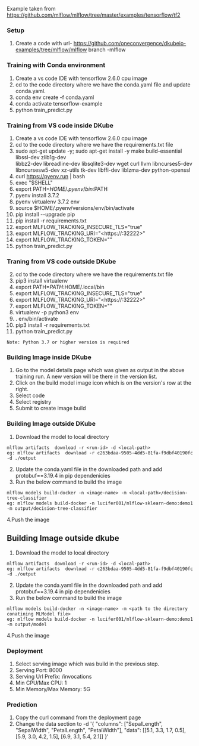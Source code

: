 Example taken from https://github.com/mlflow/mlflow/tree/master/examples/tensorflow/tf2

### Setup
1. Create a code with url- https://github.com/oneconvergence/dkubeio-examples/tree/mlflow/mlflow branch -mlflow

### Training with Conda environment
1. Create a vs code IDE with tensorflow 2.6.0 cpu image
2. cd to the code directory where we have the conda.yaml file and update conda.yaml.
3. conda env create -f conda.yaml
4. conda activate tensorflow-example
5. python train_predict.py

### Training from VS code inside DKube
1. Create a vs code IDE with tensorflow 2.6.0 cpu image
2. cd to the code directory where we have the requirements.txt file
3. sudo apt-get update -y; sudo apt-get install -y make build-essential libssl-dev zlib1g-dev \
libbz2-dev libreadline-dev libsqlite3-dev wget curl llvm libncurses5-dev \
libncursesw5-dev xz-utils tk-dev libffi-dev liblzma-dev python-openssl
4. curl https://pyenv.run | bash
5. exec "$SHELL"
6. export PATH=$HOME/.pyenv/bin:$PATH
7. pyenv install 3.7.2
8. pyenv virtualenv 3.7.2 env
9. source $HOME/.pyenv/versions/env/bin/activate
10. pip install --upgrade pip
11. pip install -r requirements.txt
12. export MLFLOW_TRACKING_INSECURE_TLS="true"
13. export MLFLOW_TRACKING_URI="<https://<ip>:32222>"
14. export MLFLOW_TRACKING_TOKEN="<Token>" 
15. python train_predict.py

### Traning from VS code outside DKube
2. cd to the code directory where we have the requirements.txt file
3. pip3 install virtualenv
4. export PATH=$PATH:$HOME/.local/bin
5. export MLFLOW_TRACKING_INSECURE_TLS="true"
6. export MLFLOW_TRACKING_URI="<https://<ip>:32222>"
7. export MLFLOW_TRACKING_TOKEN="<Token>" 
8. virtualenv -p python3 env
9. . env/bin/activate
10. pip3 install -r requirements.txt
11. python train_predict.py
    
`Note: Python 3.7 or higher version is required`

### Building Image inside DKube
1. Go to the model details page which was given as output in the above training run. A new version will be there in the version list.
2. Click on the build model image icon which is on the version's row at the right.
3. Select code
4. Select registry
5. Submit to create image build
    
### Building Image outside DKube
1. Download the model to local directory
```
mlflow artifacts  download -r <run-id> -d <local-path>
eg: mlflow artifacts  download -r c263bdaa-9505-4dd5-81fa-f9dbf40190fc -d ./output
```
2. Update the conda.yaml file in the downloaded path and add protobuf==3.19.4 in pip dependenicies
3. Run the below command to build the image
```
mlflow models build-docker -n <image-name> -m <local-path>/decision-tree-classifier
eg: mlflow models build-docker -n lucifer001/mlflow-sklearn-demo:demo1 -m output/decision-tree-classifier
```
4.Push the image

## Building Image outside dkube
1. Download the model to local directory
```
mlflow artifacts  download -r <run-id> -d <local-path>
eg: mlflow artifacts  download -r c263bdaa-9505-4dd5-81fa-f9dbf40190fc -d ./output
```
2. Update the conda.yaml file in the downloaded path and add protobuf==3.19.4 in pip dependenicies
3. Run the below command to build the image
```
mlflow models build-docker -n <image-name> -m <path to the directory conatining MLModel file>
eg: mlflow models build-docker -n lucifer001/mlflow-sklearn-demo:demo1 -m output/model
```
4.Push the image

### Deployment
1. Select serving image which was build in the previous step.
2. Serving Port: 8000
3. Serving Url Prefix: /invocations
4. Min CPU/Max CPU: 1
5. Min Memory/Max Memory: 5G

### Prediction
1. Copy the curl command from the deployment page
2. Change the data section to
-d '{
    "columns": ["SepalLength", "SepalWidth", "PetalLength", "PetalWidth"],
    "data": [[5.1, 3.3, 1.7, 0.5], [5.9, 3.0, 4.2, 1.5], [6.9, 3.1, 5.4, 2.1]]
}'
